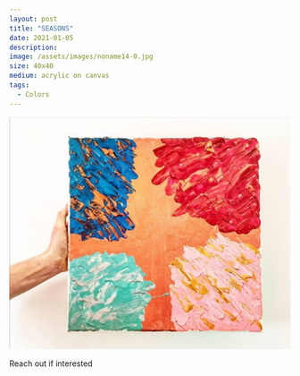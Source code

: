 ```yaml
---
layout: post
title: "SEASONS"
date: 2021-01-05
description: 
image: /assets/images/noname14-0.jpg
size: 40x40
medium: acrylic on canvas
tags:
  - Colors
---
```



<p align="center">
  <img src="/assets/images/noname14-0.jpg" />
</p>

Reach out if interested
